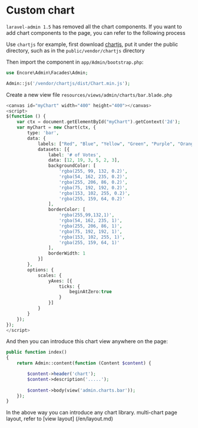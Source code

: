 # Custom chart

`laravel-admin 1.5` has removed all the chart components. If you want to add chart components to the page, you can refer to the following process

Use `chartjs` for example, first download [chartjs](http://chartjs.org/), put it under the public directory, such as in the `public/vendor/chartjs` directory

Then import the component in `app/Admin/bootstrap.php`:
```php
use Encore\Admin\Facades\Admin;

Admin::js('/vendor/chartjs/dist/Chart.min.js');

```

Create a new view file `resources/views/admin/charts/bar.blade.php`

```php
<canvas id="myChart" width="400" height="400"></canvas>
<script>
$(function () {
    var ctx = document.getElementById("myChart").getContext('2d');
    var myChart = new Chart(ctx, {
        type: 'bar',
        data: {
            labels: ["Red", "Blue", "Yellow", "Green", "Purple", "Orange"],
            datasets: [{
                label: '# of Votes',
                data: [12, 19, 3, 5, 2, 3],
                backgroundColor: [
                    'rgba(255, 99, 132, 0.2)',
                    'rgba(54, 162, 235, 0.2)',
                    'rgba(255, 206, 86, 0.2)',
                    'rgba(75, 192, 192, 0.2)',
                    'rgba(153, 102, 255, 0.2)',
                    'rgba(255, 159, 64, 0.2)'
                ],
                borderColor: [
                    'rgba(255,99,132,1)',
                    'rgba(54, 162, 235, 1)',
                    'rgba(255, 206, 86, 1)',
                    'rgba(75, 192, 192, 1)',
                    'rgba(153, 102, 255, 1)',
                    'rgba(255, 159, 64, 1)'
                ],
                borderWidth: 1
            }]
        },
        options: {
            scales: {
                yAxes: [{
                    ticks: {
                        beginAtZero:true
                    }
                }]
            }
        }
    });
});
</script>
```

And then you can introduce this chart view anywhere on the page:

```php
public function index()
{
    return Admin::content(function (Content $content) {

        $content->header('chart');
        $content->description('.....');
        
        $content->body(view('admin.charts.bar'));
    });
}

```

In the above way you can introduce any chart library. multi-chart page layout, refer to [view layout] (/en/layout.md)